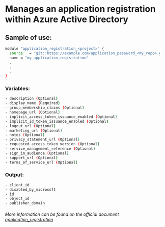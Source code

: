 # Manages an application registration within Azure Active Directory

## Sample of use:

```bash
module "application_registration_<project>" {
  source   = "git::https://example.com/application_password_<my_repo>.git"
  name = "my_application_registration"
  .
  .
  .
}
```

### Variables:

```bash
- description (Optional)
- display_name (Required)
- group_membership_claims (Optional)
- homepage_url (Optional)
- implicit_access_token_issuance_enabled (Optional)
- implicit_id_token_issuance_enabled (Optional)
- logout_url (Optional)
- marketing_url (Optional)
- notes (Optional)
- privacy_statement_url (Optional)
- requested_access_token_version (Optional)
- service_management_reference (Optional)
- sign_in_audience (Optional)
- support_url (Optional)
- terms_of_service_url (Optional)
```

### Output:

```bash
- client_id
- disabled_by_microsoft
- id
- object_id
- publisher_domain
```

###### More information can be found on the official document [application_registration](https://registry.terraform.io/providers/hashicorp/azuread/latest/docs/resources/application_registration)